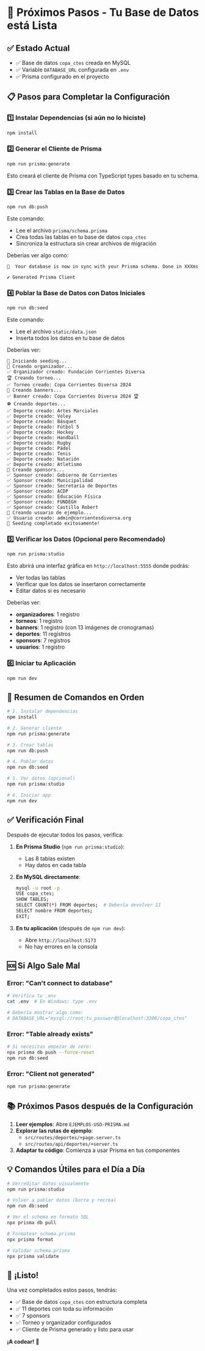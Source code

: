 # 🚀 Próximos Pasos - Tu Base de Datos está Lista

## ✅ Estado Actual

- ✅ Base de datos `copa_ctes` creada en MySQL
- ✅ Variable `DATABASE_URL` configurada en `.env`
- ✅ Prisma configurado en el proyecto

## 📋 Pasos para Completar la Configuración

### 1️⃣ Instalar Dependencias (si aún no lo hiciste)

```bash
npm install
```

### 2️⃣ Generar el Cliente de Prisma

```bash
npm run prisma:generate
```

Esto creará el cliente de Prisma con TypeScript types basado en tu schema.

### 3️⃣ Crear las Tablas en la Base de Datos

```bash
npm run db:push
```

Este comando:

- Lee el archivo `prisma/schema.prisma`
- Crea todas las tablas en tu base de datos `copa_ctes`
- Sincroniza la estructura sin crear archivos de migración

Deberías ver algo como:

```
🚀  Your database is now in sync with your Prisma schema. Done in XXXms

✔ Generated Prisma Client
```

### 4️⃣ Poblar la Base de Datos con Datos Iniciales

```bash
npm run db:seed
```

Este comando:

- Lee el archivo `static/data.json`
- Inserta todos los datos en tu base de datos

Deberías ver:

```
🌱 Iniciando seeding...
👤 Creando organizador...
✅ Organizador creado: Fundación Corrientes Diversa
🏆 Creando torneo...
✅ Torneo creado: Copa Corrientes Diversa 2024
🎨 Creando banners...
✅ Banner creado: Copa Corrientes Diversa 2024 🏆
⚽ Creando deportes...
✅ Deporte creado: Artes Marciales
✅ Deporte creado: Voley
✅ Deporte creado: Básquet
✅ Deporte creado: Fútbol 5
✅ Deporte creado: Hockey
✅ Deporte creado: Handball
✅ Deporte creado: Rugby
✅ Deporte creado: Pádel
✅ Deporte creado: Tenis
✅ Deporte creado: Natación
✅ Deporte creado: Atletismo
💼 Creando sponsors...
✅ Sponsor creado: Gobierno de Corrientes
✅ Sponsor creado: Municipalidad
✅ Sponsor creado: Secretaría de Deportes
✅ Sponsor creado: ACDP
✅ Sponsor creado: Educación Física
✅ Sponsor creado: FUNDEGH
✅ Sponsor creado: Castillo Robert
🔐 Creando usuario de ejemplo...
✅ Usuario creado: admin@corrientesdiversa.org
🎉 Seeding completado exitosamente!
```

### 5️⃣ Verificar los Datos (Opcional pero Recomendado)

```bash
npm run prisma:studio
```

Esto abrirá una interfaz gráfica en `http://localhost:5555` donde podrás:

- Ver todas las tablas
- Verificar que los datos se insertaron correctamente
- Editar datos si es necesario

Deberías ver:

- **organizadores**: 1 registro
- **torneos**: 1 registro
- **banners**: 1 registro (con 13 imágenes de cronogramas)
- **deportes**: 11 registros
- **sponsors**: 7 registros
- **usuarios**: 1 registro

### 6️⃣ Iniciar tu Aplicación

```bash
npm run dev
```

## 🎯 Resumen de Comandos en Orden

```bash
# 1. Instalar dependencias
npm install

# 2. Generar cliente
npm run prisma:generate

# 3. Crear tablas
npm run db:push

# 4. Poblar datos
npm run db:seed

# 5. Ver datos (opcional)
npm run prisma:studio

# 6. Iniciar app
npm run dev
```

## ✅ Verificación Final

Después de ejecutar todos los pasos, verifica:

1. **En Prisma Studio** (`npm run prisma:studio`):

   - Las 8 tablas existen
   - Hay datos en cada tabla

2. **En MySQL directamente**:

   ```bash
   mysql -u root -p
   USE copa_ctes;
   SHOW TABLES;
   SELECT COUNT(*) FROM deportes;  # Debería devolver 11
   SELECT nombre FROM deportes;
   EXIT;
   ```

3. **En tu aplicación** (después de `npm run dev`):
   - Abre `http://localhost:5173`
   - No hay errores en la consola

## 🆘 Si Algo Sale Mal

### Error: "Can't connect to database"

```bash
# Verifica tu .env
cat .env  # En Windows: type .env

# Debería mostrar algo como:
# DATABASE_URL="mysql://root:tu_password@localhost:3306/copa_ctes"
```

### Error: "Table already exists"

```bash
# Si necesitas empezar de cero:
npx prisma db push --force-reset
npm run db:seed
```

### Error: "Client not generated"

```bash
npm run prisma:generate
```

## 📚 Próximos Pasos después de la Configuración

1. **Leer ejemplos**: Abre `EJEMPLOS-USO-PRISMA.md`
2. **Explorar las rutas de ejemplo**:
   - `src/routes/deportes/+page.server.ts`
   - `src/routes/api/deportes/+server.ts`
3. **Adaptar tu código**: Comienza a usar Prisma en tus componentes

## 💡 Comandos Útiles para el Día a Día

```bash
# Ver/editar datos visualmente
npm run prisma:studio

# Volver a poblar datos (borra y recrea)
npm run db:seed

# Ver el schema en formato SQL
npx prisma db pull

# Formatear schema.prisma
npx prisma format

# Validar schema.prisma
npx prisma validate
```

## 🎉 ¡Listo!

Una vez completados estos pasos, tendrás:

- ✅ Base de datos `copa_ctes` con estructura completa
- ✅ 11 deportes con toda su información
- ✅ 7 sponsors
- ✅ Torneo y organizador configurados
- ✅ Cliente de Prisma generado y listo para usar

**¡A codear!** 🚀

